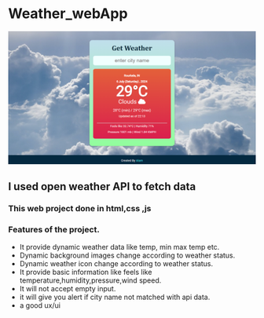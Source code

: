# Weather_webApp
![Example Image](https://github.com/loveAlam/Weather-Web/blob/main/Screenshot%202024-07-06%20221331.png)

## I used open weather API to fetch data 

### This  web project done in html,css ,js


### Features of the project.

* It provide dynamic weather data like temp, min max temp etc.
* Dynamic background images change according to weather status.
* Dynamic weather icon change according to weather status.
* It provide basic information like feels like temperature,humidity,pressure,wind speed.
* It will not accept empty input.
* it will give you  alert if city name not matched with api  data.
* a good  ux/ui 





